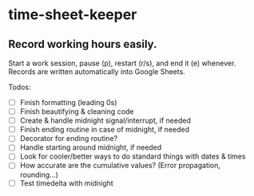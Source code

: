 # time-sheet-keeper
Record working hours easily.
------------------------------------------------------
Start a work session, pause (p), restart (r/s), and end it (e) whenever. Records are written automatically into Google Sheets.

Todos:
- [ ] Finish formatting (leading 0s)
- [ ] Finish beautifying & cleaning code
- [ ] Create & handle midnight signal/interrupt, if needed
- [ ] Finish ending routine in case of midnight, if needed
- [ ] Decorator for ending routine?
- [ ] Handle starting around midnight, if needed
- [ ] Look for cooler/better ways to do standard things with dates & times
- [ ] How accurate are the cumulative values? (Error propagation, rounding...)
- [ ] Test timedelta with midnight

